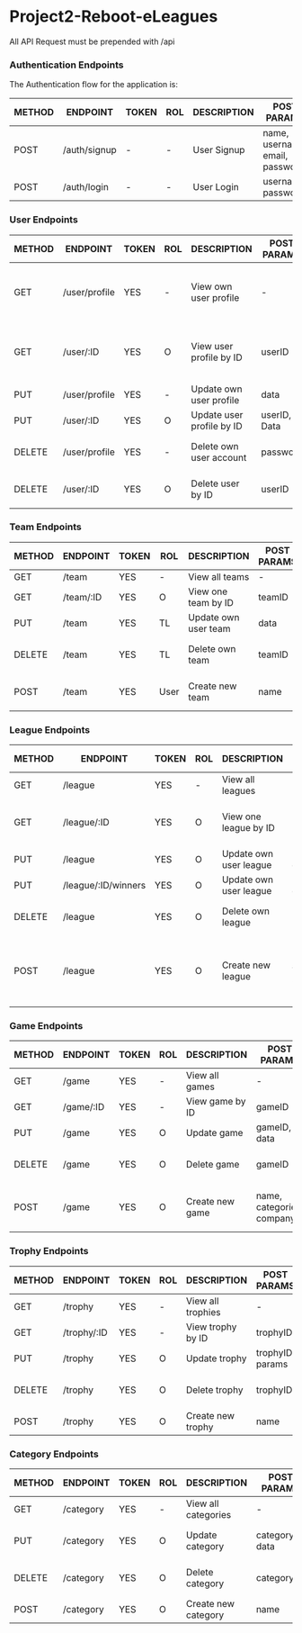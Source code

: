 # Project2-Reboot-eLeagues

All API Request must be prepended with /api


### Authentication Endpoints

The Authentication flow for the application is:

METHOD | ENDPOINT         | TOKEN | ROL | DESCRIPTION              | POST PARAMS                                     | RETURNS
-------|------------------|-------|-----|--------------------------|-------------------------------------------------|--------------------
POST   | /auth/signup     | -     | -   | User Signup              | name, username, email, password                 | token
POST   | /auth/login      | -     | -   | User Login               | username, password                              | token


### User Endpoints


METHOD | ENDPOINT         | TOKEN | ROL | DESCRIPTION              | POST PARAMS                                     | RETURNS
-------|------------------|-------|-----|--------------------------|-------------------------------------------------|--------------------
GET    | /user/profile    | YES   | -   | View own user profile    | -                                               | name, nick, email, age, team, rol, games, trophies
GET    | /user/:ID        | YES   | O   | View user profile by ID  | userID                                          | name, nick, email, age, team, rol, games, trophies
PUT    | /user/profile    | YES   | -   | Update own user profile  | data                                            | Updated user data
PUT    | /user/:ID        | YES   | O   | Update user profile by ID| userID, Data                                    | Updated user data
DELETE | /user/profile    | YES   | -   | Delete own user account  | password                                        | User deletion confirmation
DELETE | /user/:ID        | YES   | O   | Delete user by ID        | userID                                          | User deletion confirmation


### Team Endpoints


METHOD | ENDPOINT         | TOKEN | ROL | DESCRIPTION              | POST PARAMS                                     | RETURNS
-------|------------------|-------|-----|--------------------------|-------------------------------------------------|--------------------
GET    | /team            | YES   | -   | View all teams           | -                                               | teams 
GET    | /team/:ID        | YES   | O   | View one team by ID      | teamID                                          | team
PUT    | /team            | YES   | TL  | Update own user team     | data                                            | Updated team data
DELETE | /team            | YES   | TL  | Delete own team          | teamID                                          | Team deletion confirmation
POST   | /team            | YES   | User| Create new team          | name                                            | name, players, leader 


### League Endpoints


METHOD | ENDPOINT         | TOKEN | ROL | DESCRIPTION              | POST PARAMS                                     | RETURNS
-------|------------------|-------|-----|--------------------------|-------------------------------------------------|--------------------
GET    | /league          | YES   | -   | View all leagues         | -                                               | leagues 
GET    | /league/:ID      | YES   | O   | View one league by ID    | leagueID                                        | leagues by status (open, close) 
PUT    | /league          | YES   | O   | Update own user league   | leagueID, data                                  | Updated league data
PUT    | /league/:ID/winners | YES   | O   | Update own user league   | leagueID, data                                  | Updated league data
DELETE | /league          | YES   | O   | Delete own league        | leagueID                                        | League deletion confirmation
POST   | /league          | YES   | O   | Create new league        | name, Trophie, Game                             | name, teams, organizer, Trophie, game, status 


### Game Endpoints


METHOD | ENDPOINT         | TOKEN | ROL | DESCRIPTION              | POST PARAMS                                     | RETURNS
-------|------------------|-------|-----|--------------------------|-------------------------------------------------|--------------------
GET    | /game            | YES   | -   | View all games           | -                                               | games 
GET    | /game/:ID        | YES   | -   | View game by ID          | gameID                                          | game
PUT    | /game            | YES   | O   | Update game              | gameID, data                                    | Updated game data
DELETE | /game            | YES   | O   | Delete game              | gameID                                          | game deletion confirmation
POST   | /game            | YES   | O   | Create new game          | name, categories, company                       | name, categories, image, company


### Trophy Endpoints


METHOD | ENDPOINT         | TOKEN | ROL | DESCRIPTION              | POST PARAMS                                     | RETURNS
-------|------------------|-------|-----|--------------------------|-------------------------------------------------|--------------------
GET    | /trophy          | YES   | -   | View all trophies        | -                                               | trophies 
GET    | /trophy/:ID      | YES   | -   | View trophy by ID        | trophyID                                        | trophy 
PUT    | /trophy          | YES   | O   | Update trophy            | trophyID, params                                | Updated trophy data
DELETE | /trophy          | YES   | O   | Delete trophy            | trophyID                                        | Trophy deletion confirmation
POST   | /trophy          | YES   | O   | Create new trophy        | name                                            | name, image


### Category Endpoints


METHOD | ENDPOINT         | TOKEN | ROL | DESCRIPTION              | POST PARAMS                                     | RETURNS
-------|------------------|-------|-----|--------------------------|-------------------------------------------------|--------------------
GET    | /category        | YES   | -   | View all categories      | -                                               | categories 
PUT    | /category        | YES   | O   | Update category          | categoryID, data                                | Updated category data
DELETE | /category        | YES   | O   | Delete category          | categoryID                                      | category deletion confirmation
POST   | /category        | YES   | O   | Create new category      | name                                            | name



